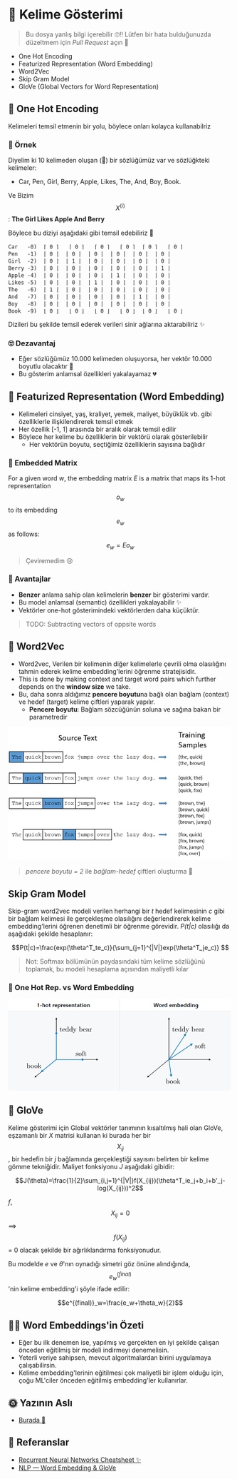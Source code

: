 # 🌚 Kelime Gösterimi

> Bu dosya yanlış bilgi içerebilir 🙄‼ Lütfen bir hata bulduğunuzda düzeltmem için _Pull Request_ açın 🌟

- One Hot Encoding
- Featurized Representation (Word Embedding)
- Word2Vec
- Skip Gram Model
- GloVe (Global Vectors for Word Representation)

## 🚀 One Hot Encoding
Kelimeleri temsil etmenin bir yolu, böylece onları kolayca kullanabilriz

### 🔎 Örnek
Diyelim ki 10 kelimeden oluşan (🤭) bir sözlüğümüz var ve sözlüğkteki kelimeler: 
- Car, Pen, Girl, Berry, Apple, Likes, The, And, Boy, Book.

Ve Bizim $$X^{(i)}$$: **The Girl Likes Apple And Berry**

Böylece bu diziyi aşağıdaki gibi temsil edebiliriz 👀

```
Car   -0)  ⌈ 0 ⌉   ⌈ 0 ⌉   ⌈ 0 ⌉   ⌈ 0 ⌉  ⌈ 0 ⌉   ⌈ 0 ⌉ 
Pen   -1)  | 0 |  | 0 |  | 0 |  | 0 |  | 0 |  | 0 |
Girl  -2)  | 0 |  | 1 |  | 0 |  | 0 |  | 0 |  | 0 |
Berry -3)  | 0 |  | 0 |  | 0 |  | 0 |  | 0 |  | 1 |
Apple -4)  | 0 |  | 0 |  | 0 |  | 1 |  | 0 |  | 0 |
Likes -5)  | 0 |  | 0 |  | 1 |  | 0 |  | 0 |  | 0 |
The   -6)  | 1 |  | 0 |  | 0 |  | 0 |  | 0 |  | 0 |
And   -7)  | 0 |  | 0 |  | 0 |  | 0 |  | 1 |  | 0 |
Boy   -8)  | 0 |  | 0 |  | 0 |  | 0 |  | 0 |  | 0 |
Book  -9)  ⌊ 0 ⌋   ⌊ 0 ⌋   ⌊ 0 ⌋   ⌊ 0 ⌋  ⌊ 0 ⌋   ⌊ 0 ⌋
```

Dizileri bu şekilde temsil ederek verileri sinir ağlarına aktarabiliriz ✨

### 🙄 Dezavantaj
- Eğer sözlüğümüz 10.000 kelimeden oluşuyorsa, her vektör 10.000 boyutlu olacaktır 🤕 
- Bu gösterim anlamsal özellikleri yakalayamaz 💔

## 🎎 Featurized Representation (Word Embedding)
- Kelimeleri cinsiyet, yaş, kraliyet, yemek, maliyet, büyüklük vb. gibi özelliklerle ilişkilendirerek temsil etmek
- Her özellik [-1, 1] arasında bir aralık olarak temsil edilir 
- Böylece her kelime bu özelliklerin bir vektörü olarak gösterilebilir
  - Her vektörün boyutu, seçtiğimiz özelliklerin sayısına bağlıdır

### 🔢 Embedded Matrix
<!-- Çeviremedim 😢 -->
For a given word _w_, the embedding matrix _E_ is a matrix that maps its 1-hot representation $$o_w$$ to its embedding $$e_w$$ as follows:
$$e_w=Eo_w$$
>  Çeviremedim 😢

### 🎀 Avantajlar
- **Benzer** anlama sahip olan kelimelerin **benzer** bir gösterimi vardır.
- Bu model anlamsal (semantic) özellikleri yakalayabilir ✨ 
- Vektörler one-hot gösterimindeki vektörlerden daha küçüktür.

> TODO: Subtracting vectors of oppsite words

## 🔄 Word2Vec
- Word2vec, Verilen bir kelimenin diğer kelimelerle çevrili olma olasılığını tahmin ederek kelime embedding'lerini öğrenme stratejisidir.
- This is done by making context and target word pairs which further depends on the **window size** we take.
- Bu, daha sonra aldığımız **pencere boyutu**na bağlı olan bağlam (context) ve hedef (target) kelime çiftleri yaparak yapılır.
  - **Pencere boyutu**: Bağlam sözcüğünün soluna ve sağına bakan bir parametredir

<img src="../res/CTPairs.png" width="500"  />

> _pencere boyutu = 2_ ile _bağlam-hedef_ çiftleri oluşturma 🙌

## Skip Gram Model
Skip-gram word2vec modeli verilen herhangi bir _t_ hedef kelimesinin _c_ gibi bir bağlam kelimesi ile gerçekleşme olasılığını değerlendirerek kelime embedding'lerini öğrenen denetimli bir öğrenme görevidir. _P(t|c)_ olasılığı da aşağıdaki şekilde hesaplanır:

$$P(t|c)=\frac{exp(\theta^T_te_c)}{\sum_{j=1}^{|V|}exp(\theta^T_je_c)} $$

> Not: Softmax bölümünün paydasındaki tüm kelime sözlüğünü toplamak, bu modeli hesaplama açısından maliyetli kılar


### 🚀 One Hot Rep. vs Word Embedding

<img src="../res/OneHotVsWordEmbedding.PNG" width="500"  />


## 🧤 GloVe
Kelime gösterimi için Global vektörler tanımının kısaltılmış hali olan GloVe, eşzamanlı bir _X_ matrisi kullanan ki burada her bir $$X_{ij}$$, bir hedefin bir _j_ bağlamında gerçekleştiği sayısını belirten bir kelime gömme tekniğidir. Maliyet fonksiyonu _J_ aşağıdaki gibidir:

$$J(\theta)=\frac{1}{2}\sum_{i,j=1}^{|V|}f(X_{ij})(\theta^T_ie_j+b_i+b'_j-log(X_{ij}))^2$$

_f_, $$X_{ij}=0$$ ⟹ $$f(X_{ij})$$ = 0 olacak şekilde bir ağırlıklandırma fonksiyonudur.

Bu modelde _e_ ve _θ_'nın oynadığı simetri göz önüne alındığında, $$e^{(final)}_w$$'nin kelime embedding'i şöyle ifade edilir:
 
$$e^{(final)}_w=\frac{e_w+\theta_w}{2}$$

## 👩‍🏫 Word Embeddings'in Özeti
- Eğer bu ilk denemen ise, yapılmış ve gerçekten en iyi şekilde çalışan önceden eğitilmiş bir modeli indirmeyi denemelisin.
- Yeterli veriye sahipsen, mevcut algoritmalardan birini uygulamaya çalışabilirsin.
- Kelime embedding'lerinin eğitilmesi çok maliyetli bir işlem olduğu için, çoğu ML'ciler önceden eğitilmiş embedding'ler kullanırlar.

## 🌞 Yazının Aslı
- [Burada 🐾](https://dl.asmaamir.com/9-sequencemodels/3-wordrepres)

## 🧐 Referanslar
- [Recurrent Neural Networks Cheatsheet ✨](https://stanford.edu/~shervine/teaching/cs-230/cheatsheet-recurrent-neural-networks)
- [NLP — Word Embedding & GloVe](https://medium.com/@jonathan_hui/nlp-word-embedding-glove-5e7f523999f6)